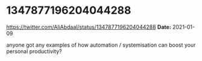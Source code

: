 # 1347877196204044288
https://twitter.com/AliAbdaal/status/1347877196204044288
**Date:** 2021-01-09

anyone got any examples of how automation / systemisation can boost your personal productivity?
